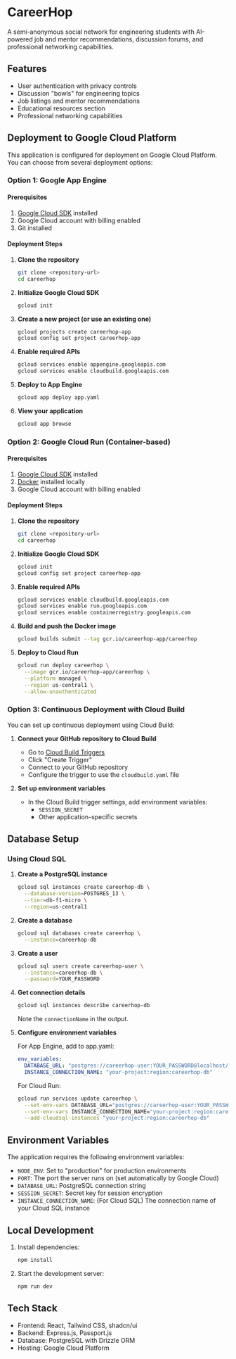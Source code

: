 # CareerHop

A semi-anonymous social network for engineering students with AI-powered job and mentor recommendations, discussion forums, and professional networking capabilities.

## Features

- User authentication with privacy controls
- Discussion "bowls" for engineering topics
- Job listings and mentor recommendations
- Educational resources section
- Professional networking capabilities

## Deployment to Google Cloud Platform

This application is configured for deployment on Google Cloud Platform. You can choose from several deployment options:

### Option 1: Google App Engine

#### Prerequisites
1. [Google Cloud SDK](https://cloud.google.com/sdk/docs/install) installed
2. Google Cloud account with billing enabled
3. Git installed

#### Deployment Steps

1. **Clone the repository**
   ```bash
   git clone <repository-url>
   cd careerhop
   ```

2. **Initialize Google Cloud SDK**
   ```bash
   gcloud init
   ```

3. **Create a new project (or use an existing one)**
   ```bash
   gcloud projects create careerhop-app
   gcloud config set project careerhop-app
   ```

4. **Enable required APIs**
   ```bash
   gcloud services enable appengine.googleapis.com
   gcloud services enable cloudbuild.googleapis.com
   ```

5. **Deploy to App Engine**
   ```bash
   gcloud app deploy app.yaml
   ```

6. **View your application**
   ```bash
   gcloud app browse
   ```

### Option 2: Google Cloud Run (Container-based)

#### Prerequisites
1. [Google Cloud SDK](https://cloud.google.com/sdk/docs/install) installed
2. [Docker](https://docs.docker.com/get-docker/) installed locally
3. Google Cloud account with billing enabled

#### Deployment Steps

1. **Clone the repository**
   ```bash
   git clone <repository-url>
   cd careerhop
   ```

2. **Initialize Google Cloud SDK**
   ```bash
   gcloud init
   gcloud config set project careerhop-app
   ```

3. **Enable required APIs**
   ```bash
   gcloud services enable cloudbuild.googleapis.com
   gcloud services enable run.googleapis.com
   gcloud services enable containerregistry.googleapis.com
   ```

4. **Build and push the Docker image**
   ```bash
   gcloud builds submit --tag gcr.io/careerhop-app/careerhop
   ```

5. **Deploy to Cloud Run**
   ```bash
   gcloud run deploy careerhop \
     --image gcr.io/careerhop-app/careerhop \
     --platform managed \
     --region us-central1 \
     --allow-unauthenticated
   ```

### Option 3: Continuous Deployment with Cloud Build

You can set up continuous deployment using Cloud Build:

1. **Connect your GitHub repository to Cloud Build**
   - Go to [Cloud Build Triggers](https://console.cloud.google.com/cloud-build/triggers)
   - Click "Create Trigger"
   - Connect to your GitHub repository
   - Configure the trigger to use the `cloudbuild.yaml` file

2. **Set up environment variables**
   - In the Cloud Build trigger settings, add environment variables:
     - `SESSION_SECRET`
     - Other application-specific secrets

## Database Setup

### Using Cloud SQL

1. **Create a PostgreSQL instance**
   ```bash
   gcloud sql instances create careerhop-db \
     --database-version=POSTGRES_13 \
     --tier=db-f1-micro \
     --region=us-central1
   ```

2. **Create a database**
   ```bash
   gcloud sql databases create careerhop \
     --instance=careerhop-db
   ```

3. **Create a user**
   ```bash
   gcloud sql users create careerhop-user \
     --instance=careerhop-db \
     --password=YOUR_PASSWORD
   ```

4. **Get connection details**
   ```bash
   gcloud sql instances describe careerhop-db
   ```
   
   Note the `connectionName` in the output.

5. **Configure environment variables**

   For App Engine, add to app.yaml:
   ```yaml
   env_variables:
     DATABASE_URL: "postgres://careerhop-user:YOUR_PASSWORD@localhost/careerhop"
     INSTANCE_CONNECTION_NAME: "your-project:region:careerhop-db"
   ```

   For Cloud Run:
   ```bash
   gcloud run services update careerhop \
     --set-env-vars DATABASE_URL="postgres://careerhop-user:YOUR_PASSWORD@localhost/careerhop" \
     --set-env-vars INSTANCE_CONNECTION_NAME="your-project:region:careerhop-db" \
     --add-cloudsql-instances "your-project:region:careerhop-db"
   ```

## Environment Variables

The application requires the following environment variables:

- `NODE_ENV`: Set to "production" for production environments
- `PORT`: The port the server runs on (set automatically by Google Cloud)
- `DATABASE_URL`: PostgreSQL connection string
- `SESSION_SECRET`: Secret key for session encryption
- `INSTANCE_CONNECTION_NAME`: (For Cloud SQL) The connection name of your Cloud SQL instance

## Local Development

1. Install dependencies:
   ```bash
   npm install
   ```

2. Start the development server:
   ```bash
   npm run dev
   ```

## Tech Stack

- Frontend: React, Tailwind CSS, shadcn/ui
- Backend: Express.js, Passport.js
- Database: PostgreSQL with Drizzle ORM
- Hosting: Google Cloud Platform
